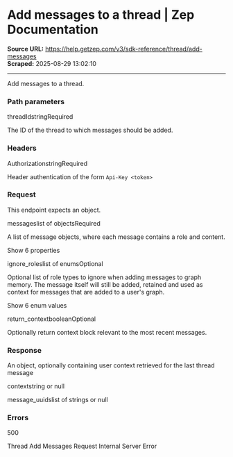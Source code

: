 # Add messages to a thread | Zep Documentation

**Source URL:** https://help.getzep.com/v3/sdk-reference/thread/add-messages  
**Scraped:** 2025-08-29 13:02:10

---

Add messages to a thread.

### Path parameters

threadIdstringRequired

The ID of the thread to which messages should be added.

### Headers

AuthorizationstringRequired

Header authentication of the form `Api-Key <token>`

### Request

This endpoint expects an object.

messageslist of objectsRequired

A list of message objects, where each message contains a role and content.

Show 6 properties

ignore_roleslist of enumsOptional

Optional list of role types to ignore when adding messages to graph memory. The message itself will still be added, retained and used as context for messages that are added to a user's graph.

Show 6 enum values

return_contextbooleanOptional

Optionally return context block relevant to the most recent messages.

### Response

An object, optionally containing user context retrieved for the last thread message

contextstring or null

message_uuidslist of strings or null

### Errors

500

Thread Add Messages Request Internal Server Error
